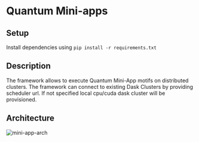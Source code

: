 # Quantum Mini-apps

Setup
-----

Install dependencies using ```pip install -r requirements.txt```

Description
------

The framework allows to execute Quantum Mini-App motifs on distributed clusters.
The framework can connect to existing Dask Clusters by providing scheduler url. If not specified local cpu/cuda dask cluster will be provisioned.


Architecture
----


![mini-app-arch](https://github.com/radical-cybertools/quantum-mini-apps/assets/1332034/ea8b6dd6-5a52-442c-bb6f-a3f845c06658)
